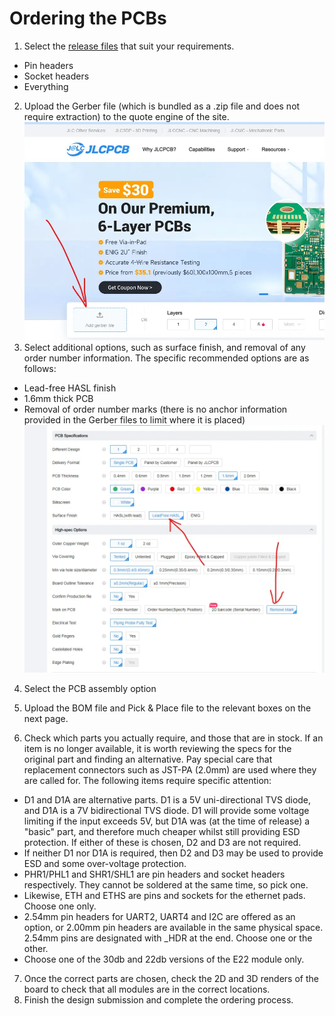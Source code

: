 # Ordering the PCBs

 1. Select the [release files](tbc) that suit your requirements.
 - Pin headers
 - Socket headers
 - Everything
 2. Upload the Gerber file (which is bundled as a .zip file and does not require extraction) to the quote engine of the site.
![uploading the Gerber file](https://raw.githubusercontent.com/Nestpebble/Femtofox_Community_Hardware/refs/heads/main/Pictures/01%20upload.webp)
 3. Select additional options, such as surface finish, and removal of any order number information. The specific recommended options are as follows:
 - Lead-free HASL finish
 - 1.6mm thick PCB
 - Removal of order number marks (there is no anchor information provided in the Gerber files to limit where it is placed)
![setting additional options](https://github.com/Nestpebble/Femtofox_Community_Hardware/blob/main/Pictures/02%20PCB%20spec.webp)
4. Select the PCB assembly option


5. Upload the BOM file and Pick & Place file to the relevant boxes on the next page.
6. Check which parts you actually require, and those that are in stock. If an item is no longer available, it is worth reviewing the specs for the original part and finding an alternative. Pay special care that replacement connectors such as JST-PA (2.0mm) are used where they are called for. The following items require specific attention:
 - D1 and D1A are alternative parts. D1 is a 5V uni-directional TVS diode, and D1A is a 7V bidirectional TVS diode. D1 will provide some voltage limiting if the input exceeds 5V, but D1A was (at the time of release) a "basic" part, and therefore much cheaper whilst still providing ESD protection. If either of these is chosen, D2 and D3 are not required.
 - If neither D1 nor D1A is required, then D2 and D3 may be used to provide ESD and some over-voltage protection.
 - PHR1/PHL1 and SHR1/SHL1 are pin headers and socket headers respectively. They cannot be soldered at the same time, so pick one.
 - Likewise, ETH and ETHS are pins and sockets for the ethernet pads. Choose one only.
 - 2.54mm pin headers for UART2, UART4 and I2C are offered as an option, or 2.00mm pin headers are available in the same physical space. 2.54mm pins are designated with _HDR at the end. Choose one or the other.
 - Choose one of the 30db and 22db versions of the E22 module only.
7. Once the correct parts are chosen, check the 2D and 3D renders of the board to check that all modules are in the correct locations.
8. Finish the design submission and complete the ordering process.

<!--stackedit_data:
eyJoaXN0b3J5IjpbLTY2MTkyMDI5MSw0NTcyNjI3ODEsLTcxMj
c3NjY3XX0=
-->